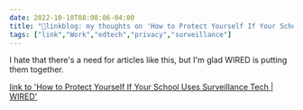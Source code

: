 ```yaml
---
date: 2022-10-10T08:08:06-04:00
title: "🔗linkblog: my thoughts on 'How to Protect Yourself If Your School Uses Surveillance Tech | WIRED'"
tags: ["link","Work","edtech","privacy","surveillance"]
---
```

I hate that there's a need for articles like this, but I'm glad WIRED is putting them together.
 

[link to 'How to Protect Yourself If Your School Uses Surveillance Tech | WIRED'](https://www.wired.com/story/how-to-protect-yourself-school-surveillance-tech-privacy/)
